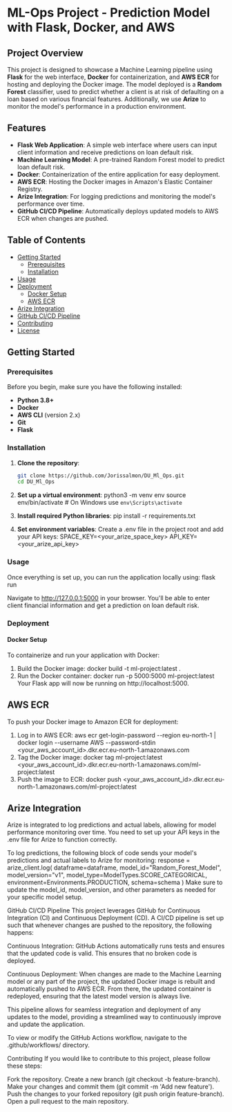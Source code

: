 # ML-Ops Project - Prediction Model with Flask, Docker, and AWS

## Project Overview

This project is designed to showcase a Machine Learning pipeline using **Flask** for the web interface, **Docker** for containerization, and **AWS ECR** for hosting and deploying the Docker image. The model deployed is a **Random Forest** classifier, used to predict whether a client is at risk of defaulting on a loan based on various financial features. Additionally, we use **Arize** to monitor the model's performance in a production environment.
 
## Features

- **Flask Web Application**: A simple web interface where users can input client information and receive predictions on loan default risk.
- **Machine Learning Model**: A pre-trained Random Forest model to predict loan default risk.
- **Docker**: Containerization of the entire application for easy deployment.
- **AWS ECR**: Hosting the Docker images in Amazon's Elastic Container Registry.
- **Arize Integration**: For logging predictions and monitoring the model's performance over time.
- **GitHub CI/CD Pipeline**: Automatically deploys updated models to AWS ECR when changes are pushed.

## Table of Contents

- [Getting Started](#getting-started)
  - [Prerequisites](#prerequisites)
  - [Installation](#installation)
- [Usage](#usage)
- [Deployment](#deployment)
  - [Docker Setup](#docker-setup)
  - [AWS ECR](#aws-ecr)
- [Arize Integration](#arize-integration)
- [GitHub CI/CD Pipeline](#github-cicd-pipeline)
- [Contributing](#contributing)
- [License](#license)

## Getting Started

### Prerequisites

Before you begin, make sure you have the following installed:

- **Python 3.8+**
- **Docker**
- **AWS CLI** (version 2.x)
- **Git**
- **Flask**

### Installation

1. **Clone the repository**:

   ```bash
   git clone https://github.com/Jorissalmon/DU_Ml_Ops.git
   cd DU_Ml_Ops
2. **Set up a virtual environment**:
python3 -m venv env
source env/bin/activate  # On Windows use `env\Scripts\activate`
3. **Install required Python libraries**:
pip install -r requirements.txt
4. **Set environment variables**:
Create a .env file in the project root and add your API keys:
SPACE_KEY=<your_arize_space_key>
API_KEY=<your_arize_api_key>

### Usage
Once everything is set up, you can run the application locally using:
flask run

Navigate to http://127.0.0.1:5000 in your browser. You'll be able to enter client financial information and get a prediction on loan default risk.

### Deployment
#### Docker Setup
To containerize and run your application with Docker:
1. Build the Docker image:
docker build -t ml-project:latest .
2. Run the Docker container:
docker run -p 5000:5000 ml-project:latest
Your Flask app will now be running on http://localhost:5000.

## AWS ECR
To push your Docker image to Amazon ECR for deployment:
1. Log in to AWS ECR:
aws ecr get-login-password --region eu-north-1 | docker login --username AWS --password-stdin <your_aws_account_id>.dkr.ecr.eu-north-1.amazonaws.com
2. Tag the Docker image:
docker tag ml-project:latest <your_aws_account_id>.dkr.ecr.eu-north-1.amazonaws.com/ml-project:latest
3. Push the image to ECR:
docker push <your_aws_account_id>.dkr.ecr.eu-north-1.amazonaws.com/ml-project:latest

## Arize Integration
Arize is integrated to log predictions and actual labels, allowing for model performance monitoring over time. You need to set up your API keys in the .env file for Arize to function correctly.

To log predictions, the following block of code sends your model's predictions and actual labels to Arize for monitoring:
response = arize_client.log(
    dataframe=dataframe,
    model_id="Random_Forest_Model",
    model_version="v1",
    model_type=ModelTypes.SCORE_CATEGORICAL,
    environment=Environments.PRODUCTION,
    schema=schema
)
Make sure to update the model_id, model_version, and other parameters as needed for your specific model setup.

GitHub CI/CD Pipeline
This project leverages GitHub for Continuous Integration (CI) and Continuous Deployment (CD). A CI/CD pipeline is set up such that whenever changes are pushed to the repository, the following happens:

Continuous Integration: GitHub Actions automatically runs tests and ensures that the updated code is valid. This ensures that no broken code is deployed.

Continuous Deployment: When changes are made to the Machine Learning model or any part of the project, the updated Docker image is rebuilt and automatically pushed to AWS ECR. From there, the updated container is redeployed, ensuring that the latest model version is always live.

This pipeline allows for seamless integration and deployment of any updates to the model, providing a streamlined way to continuously improve and update the application.

To view or modify the GitHub Actions workflow, navigate to the .github/workflows/ directory.

Contributing
If you would like to contribute to this project, please follow these steps:

Fork the repository.
Create a new branch (git checkout -b feature-branch).
Make your changes and commit them (git commit -m 'Add new feature').
Push the changes to your forked repository (git push origin feature-branch).
Open a pull request to the main repository.



